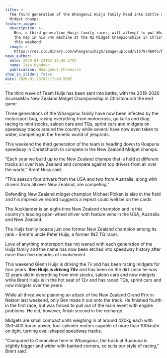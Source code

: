 ```yaml
---
title: >-
  The third generation of the Whanganui Huijs family head into battle at the NZ
  Midget champs
feature_image:
  description: >-
    Ben, a third generation Huijs family racer, will attempt to put Whanganui on
    the map in his 74v machine at the NZ Midget Championships in Christchurch
    this weekend.
  image: >-
    https://res.cloudinary.com/whanganuihigh/image/upload/v1579746045/News/Ben_Huijs._Chron_23.1.20.jpg
news_author:
  date: 2020-01-23T02:17:49.475Z
  name: Iain Hyndman
  publication: Whanganui Chronicle
show_in_slider: false
date: 2020-01-23T02:17:49.500Z
---
```

The third wave of Team Huijs has been sent into battle, with the 2019-2020 AccessMan New Zealand Midget Championship in Christchurch the end game.

Three generations of the Whanganui family have now been infected by the motorsport bug, racing everything from motorcross, go karts and drag racing to mini stocks, saloon cars and TQs, sprint cars and midgets on speedway tracks around the country while several have now even taken to water, competing in the frenetic world of jetsprints.

This weekend the third generation of the team is heading down to Ruapuna speedway in Christchurch to compete in the New Zealand Midget champs.

"Each year we build up to the New Zealand champs that is held at different tracks all over New Zealand and compete against top drivers from all over the world," Brent Huijs said.

"This season four drivers from the USA and two from Australia, along with drivers from all over New Zealand, are competing."

Defending New Zealand midget champion Michael Picken is also in the field and his impressive record suggests a repeat could well be on the cards.

The Aucklander is an eight-time New Zealand champion and is this country's leading open-wheel driver with feature wins in the USA, Australia and New Zealand.

The Huijs family boasts just one former New Zealand champion among its rank - Brent's uncle Peter Huijs, a former 1NZ TQ racer.

Love of anything motorsport has not waned with each generation of the Huijs family and the name has now been etched into speedway history after more than five decades of involvement.

This weekend Glenn Huijs is driving the 7v and has been racing midgets for four years. **Ben Huijs is driving 74v** and has been on the dirt since he was 12 years old in everything from mini stocks, saloon cars and now midgets while Brent Huijs is in the hot seat of 12v and has raced TQs, sprint cars and now midgets over the years.

While all three were planning an attack of the New Zealand Grand Prix in Nelson last weekend, only Ben made it out onto the track. He finished fourth in the first race, but was forced to pull out of the main event with engine problems. He did, however, finish second in the recharge.

Midgets are small compact units weighing in at around 420kg each with 350-400 horse power, four cylinder motors capable of more than 100km/hr on tight, turning oval-shaped speedway tracks.

"Compared to Oceanview here in Whanganui, the track at Ruapuna is slightly bigger and wider with banked corners, so suits our style of racing," Brent said.
